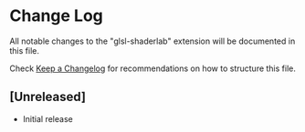 # Change Log

All notable changes to the "glsl-shaderlab" extension will be documented in this file.

Check [Keep a Changelog](http://keepachangelog.com/) for recommendations on how to structure this file.

## [Unreleased]

- Initial release